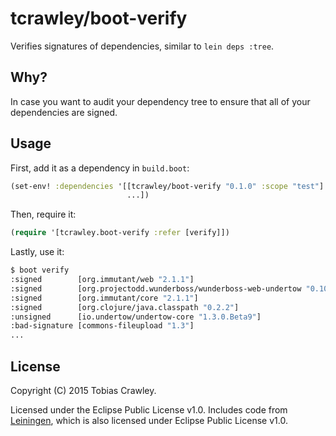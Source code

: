 # tcrawley/boot-verify

Verifies signatures of dependencies, similar to `lein deps :tree`.

## Why?

In case you want to audit your dependency tree to ensure that all of
your dependencies are signed. 

## Usage

First, add it as a dependency in `build.boot`:

```clojure
(set-env! :dependencies '[[tcrawley/boot-verify "0.1.0" :scope "test"]
                          ...])
```
Then, require it:

```clojure
(require '[tcrawley.boot-verify :refer [verify]])
```

Lastly, use it:

```sh
$ boot verify
:signed        [org.immutant/web "2.1.1"]
:signed        [org.projectodd.wunderboss/wunderboss-web-undertow "0.10.0"]
:signed        [org.immutant/core "2.1.1"]
:signed        [org.clojure/java.classpath "0.2.2"]
:unsigned      [io.undertow/undertow-core "1.3.0.Beta9"]
:bad-signature [commons-fileupload "1.3"]
...
```

## License

Copyright (C) 2015 Tobias Crawley. 

Licensed under the Eclipse Public License v1.0. Includes code from
[Leiningen](https://github.com/technomancy/leiningen/), which is also
licensed under Eclipse Public License v1.0.

